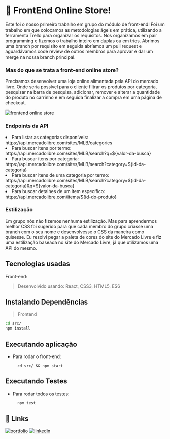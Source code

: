 # :convenience_store: FrontEnd Online Store!

Este foi o nosso primeiro trabalho em grupo do módulo de front-end! Foi um trabalho em que colocamos as metodologias ágeis em prática, utilizando a ferramenta Trello para organizar os requisitos. 
Nos organizamos em pair programming e fizemos o trabalho inteiro em duplas ou em trios. Abrimos uma branch por requisito em seguida abríamos um pull request e aguardávamos code review de outros membros para aprovar e dar um merge na nossa branch principal. 

### Mas do que se trata a front-end online store? 
Precisamos desenvolver uma loja online alimentada pela API do mercado livre. Onde seria possível para o cliente filtrar os produtos por categoria, pesquisar na barra de pesquisa, adicionar, remover e alterar a quantidade do produto no carrinho e em seguida finalizar a compra em uma página de checkout.

![frontend online store](https://user-images.githubusercontent.com/106452876/208461110-1e187651-5870-42bb-aec0-b122644d19ae.gif)

### Endpoints da API
<li>Para listar as categorias disponíveis: https://api.mercadolibre.com/sites/MLB/categories </li>
<li>Para buscar itens por termo: https://api.mercadolibre.com/sites/MLB/search?q=${valor-da-busca} </li>
<li>Para buscar itens por categoria: https://api.mercadolibre.com/sites/MLB/search?category=${id-da-categoria} </li>
<li>Para buscar itens de uma categoria por termo: https://api.mercadolibre.com/sites/MLB/search?category=${id-da-categoria}&q=${valor-da-busca}</li>
<li>Para buscar detalhes de um item específico: https://api.mercadolibre.com/items/${id-do-produto}

### Estilização 
Em grupo nós não fizemos nenhuma estilização. Mas para aprendermos melhor CSS foi sugerido para que cada membro do grupo criasse uma branch com o seu nome e desenvolvesse o CSS da maneira como quisesse. 
Eu resolvi pegar a paleta de cores do site do Mercado Livre e fiz uma estilização baseada no site do Mercado Livre, já que utilizamos uma API do mesmo. 

## Tecnologias usadas
Front-end:
> Desenvolvido usando: React, CSS3, HTML5, ES6
  
## Instalando Dependências
> Frontend
```bash
cd src/
npm install
``` 
## Executando aplicação
* Para rodar o front-end:

  ```
    cd src/ && npm start
  ```

## Executando Testes

* Para rodar todos os testes:

  ```
    npm test
  ```

## 🔗 Links
[![portfolio](https://img.shields.io/badge/my_portfolio-000?style=for-the-badge&logo=ko-fi&logoColor=white)](https://joanamds.github.io/#/)
[![linkedin](https://img.shields.io/badge/linkedin-0A66C2?style=for-the-badge&logo=linkedin&logoColor=white)](https://www.linkedin.com/in/dev-joanamds/)
